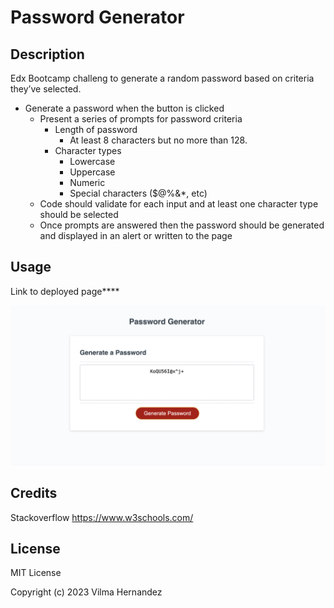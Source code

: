 # Password Generator

## Description

Edx Bootcamp challeng to generate a random password based on criteria they’ve selected. 

* Generate a password when the button is clicked
  * Present a series of prompts for password criteria
    * Length of password
      * At least 8 characters but no more than 128.
    * Character types
      * Lowercase
      * Uppercase
      * Numeric
      * Special characters ($@%&*, etc)
  * Code should validate for each input and at least one character type should be selected
  * Once prompts are answered then the password should be generated and displayed in an alert or written to the page


## Usage
Link to deployed page****


![alt text](./assets/screenshot.png)


## Credits

Stackoverflow
https://www.w3schools.com/


## License

MIT License

Copyright (c) 2023 Vilma Hernandez

